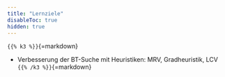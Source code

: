 ```yaml
---
title: "Lernziele"
disableToc: true
hidden: true
---
```



`{{% k3 %}}`{=markdown}
*   Verbesserung der BT-Suche mit Heuristiken: MRV, Gradheuristik, LCV
`{{% /k3 %}}`{=markdown}
